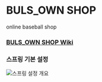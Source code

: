 # BULS_OWN SHOP

online baseball shop

### [BULS_OWN SHOP Wiki](https://github.com/shinwonse/BULS_OWN-SHOP/wiki)

### 스프링 기본 설정
![스프링 설정 개요](C:\Users\Jeong-EuiJae\Desktop\spring_init.png)
